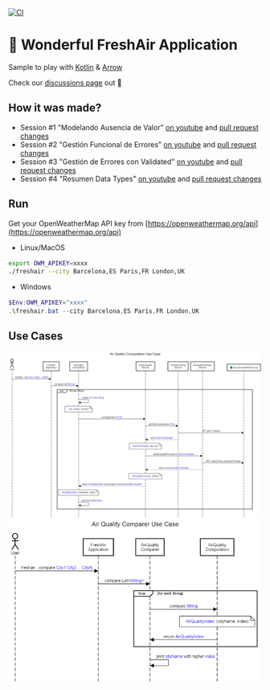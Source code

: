 [![CI](https://github.com/AdevintaSpain/wonderful-freshair-app/actions/workflows/gradle.yml/badge.svg)](https://github.com/AdevintaSpain/wonderful-freshair-app/actions/workflows/gradle.yml)

# 🦄 Wonderful FreshAir Application

Sample to play with [Kotlin](https://kotlinlang.org/) & [Arrow](https://arrow-kt.io/)

Check our [discussions page](https://github.com/AdevintaSpain/wonderful-freshair-app/discussions) out 👀

## How it was made?

* Session #1 "Modelando Ausencia de Valor" [on youtube](https://youtu.be/q52oo2KOQYo) and [pull request changes](https://github.com/AdevintaSpain/wonderful-freshair-app/pull/1)
* Session #2 "Gestión Funcional de Errores" [on youtube](https://youtu.be/8RD_G6aY7Nk) and [pull request changes](https://github.com/AdevintaSpain/wonderful-freshair-app/pull/2)
* Session #3 "Gestión de Errores con Validated" [on youtube](https://youtu.be/989t4x2gMJQ) and [pull request changes](https://github.com/AdevintaSpain/wonderful-freshair-app/pull/6)
* Session #4 "Resumen Data Types" [on youtube](https://youtu.be/B5HKrSHYmjI) and [pull request changes](https://github.com/AdevintaSpain/wonderful-freshair-app/pull/9)


## Run

Get your OpenWeatherMap API key from [https://openweathermap.org/api](https://openweathermap.org/api)

* Linux/MacOS
```bash
export OWM_APIKEY=xxxx
./freshair --city Barcelona,ES Paris,FR London,UK
```

* Windows
```powershell
$Env:OWM_APIKEY="xxxx"
.\freshair.bat --city Barcelona,ES Paris,FR London,UK
```

## Use Cases

![air-quality-computation-usecase](doc/air-quality-computation-usecase.png)
![air-quality-comparer-usecase](doc/air-quality-comparer-usecase.png)
